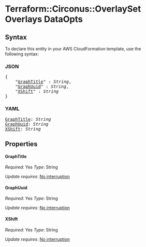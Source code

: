 # Terraform::Circonus::OverlaySet Overlays DataOpts

## Syntax

To declare this entity in your AWS CloudFormation template, use the following syntax:

### JSON

<pre>
{
    "<a href="#graphtitle" title="GraphTitle">GraphTitle</a>" : <i>String</i>,
    "<a href="#graphuuid" title="GraphUuid">GraphUuid</a>" : <i>String</i>,
    "<a href="#xshift" title="XShift">XShift</a>" : <i>String</i>
}
</pre>

### YAML

<pre>
<a href="#graphtitle" title="GraphTitle">GraphTitle</a>: <i>String</i>
<a href="#graphuuid" title="GraphUuid">GraphUuid</a>: <i>String</i>
<a href="#xshift" title="XShift">XShift</a>: <i>String</i>
</pre>

## Properties

#### GraphTitle

_Required_: Yes
_Type_: String

_Update requires_: [No interruption](https://docs.aws.amazon.com/AWSCloudFormation/latest/UserGuide/using-cfn-updating-stacks-update-behaviors.html#update-no-interrupt)

#### GraphUuid

_Required_: Yes
_Type_: String

_Update requires_: [No interruption](https://docs.aws.amazon.com/AWSCloudFormation/latest/UserGuide/using-cfn-updating-stacks-update-behaviors.html#update-no-interrupt)

#### XShift

_Required_: Yes
_Type_: String

_Update requires_: [No interruption](https://docs.aws.amazon.com/AWSCloudFormation/latest/UserGuide/using-cfn-updating-stacks-update-behaviors.html#update-no-interrupt)

